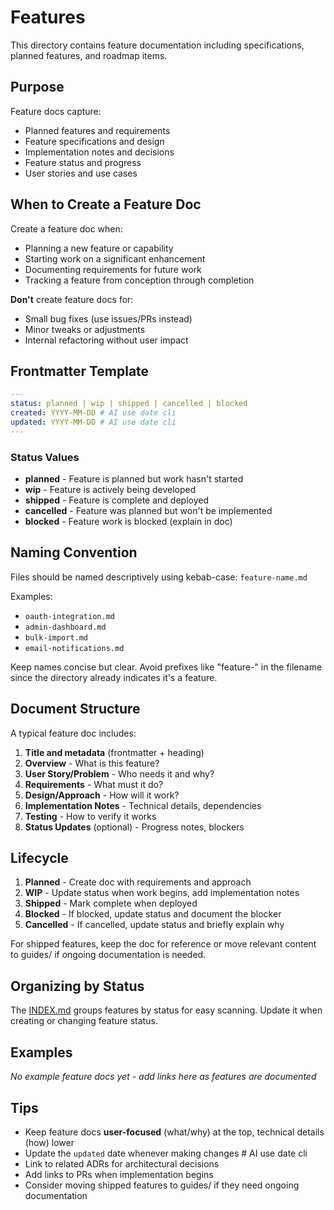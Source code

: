 # Features

This directory contains feature documentation including specifications, planned features, and roadmap items.

## Purpose

Feature docs capture:
- Planned features and requirements
- Feature specifications and design
- Implementation notes and decisions
- Feature status and progress
- User stories and use cases

## When to Create a Feature Doc

Create a feature doc when:
- Planning a new feature or capability
- Starting work on a significant enhancement
- Documenting requirements for future work
- Tracking a feature from conception through completion

**Don't** create feature docs for:
- Small bug fixes (use issues/PRs instead)
- Minor tweaks or adjustments
- Internal refactoring without user impact

## Frontmatter Template

```yaml
---
status: planned | wip | shipped | cancelled | blocked
created: YYYY-MM-DD # AI use date cli
updated: YYYY-MM-DD # AI use date cli
---
```

### Status Values

- **planned** - Feature is planned but work hasn't started
- **wip** - Feature is actively being developed
- **shipped** - Feature is complete and deployed
- **cancelled** - Feature was planned but won't be implemented
- **blocked** - Feature work is blocked (explain in doc)

## Naming Convention

Files should be named descriptively using kebab-case: `feature-name.md`

Examples:
- `oauth-integration.md`
- `admin-dashboard.md`
- `bulk-import.md`
- `email-notifications.md`

Keep names concise but clear. Avoid prefixes like "feature-" in the filename since the directory already indicates it's a feature.

## Document Structure

A typical feature doc includes:

1. **Title and metadata** (frontmatter + heading)
2. **Overview** - What is this feature?
3. **User Story/Problem** - Who needs it and why?
4. **Requirements** - What must it do?
5. **Design/Approach** - How will it work?
6. **Implementation Notes** - Technical details, dependencies
7. **Testing** - How to verify it works
8. **Status Updates** (optional) - Progress notes, blockers

## Lifecycle

1. **Planned** - Create doc with requirements and approach
2. **WIP** - Update status when work begins, add implementation notes
3. **Shipped** - Mark complete when deployed
4. **Blocked** - If blocked, update status and document the blocker
5. **Cancelled** - If cancelled, update status and briefly explain why

For shipped features, keep the doc for reference or move relevant content to guides/ if ongoing documentation is needed.

## Organizing by Status

The [INDEX.md](../INDEX.md) groups features by status for easy scanning. Update it when creating or changing feature status.

## Examples

*No example feature docs yet - add links here as features are documented*

## Tips

- Keep feature docs **user-focused** (what/why) at the top, technical details (how) lower
- Update the `updated` date whenever making changes # AI use date cli
- Link to related ADRs for architectural decisions
- Add links to PRs when implementation begins
- Consider moving shipped features to guides/ if they need ongoing documentation